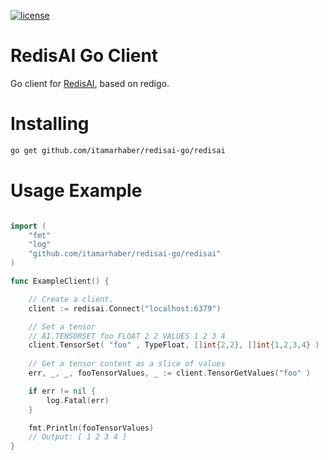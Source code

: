 [![license](https://img.shields.io/github/license/RediSearch/redisearch-go.svg)](https://github.com/RediSearch/redisearch-go)


# RedisAI Go Client

Go client for [RedisAI](http://redisai.io), based on redigo.

# Installing 

```sh
go get github.com/itamarhaber/redisai-go/redisai
```

# Usage Example

```go

import (
	"fmt"
	"log"
	"github.com/itamarhaber/redisai-go/redisai"
)

func ExampleClient() {

	// Create a client. 
	client := redisai.Connect("localhost:6379")

	// Set a tensor
	// AI.TENSORSET foo FLOAT 2 2 VALUES 1 2 3 4
	client.TensorSet( "foo" , TypeFloat, []int{2,2}, []int{1,2,3,4} )
	
	// Get a tensor content as a slice of values
	err, _, _, fooTensorValues, _ := client.TensorGetValues("foo" )

	if err != nil {
		log.Fatal(err)
	}

	fmt.Println(fooTensorValues)
	// Output: [ 1 2 3 4 ]
}
```
